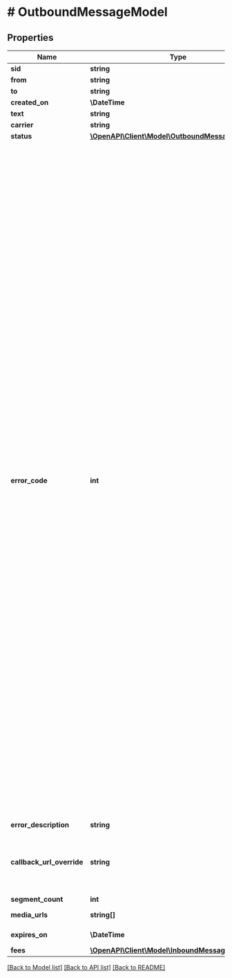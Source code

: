 # # OutboundMessageModel

## Properties

Name | Type | Description | Notes
------------ | ------------- | ------------- | -------------
**sid** | **string** | Outbound Message Sid. |
**from** | **string** | Sender phone number. |
**to** | **string** | Recipient phone number. |
**created_on** | **\DateTime** | Created date. |
**text** | **string** | Message text. |
**carrier** | **string** | Carrier name of &#x60;to&#x60; number. | [optional]
**status** | [**\OpenAPI\Client\Model\OutboundMessageStatus**](OutboundMessageStatus.md) |  |
**error_code** | **int** | If specified, denotes the error occurred when sending a message.&lt;p&gt;Possible values:&lt;/p&gt; &lt;ul&gt; &lt;li&gt;&lt;b&gt;0&lt;/b&gt;: No error&lt;/li&gt; &lt;li&gt;&lt;b&gt;1&lt;/b&gt;: Sender phone number is invalid&lt;/li&gt; &lt;li&gt;&lt;b&gt;2&lt;/b&gt;: Sender phone number doesn&#39;t belong your company&lt;/li&gt; &lt;li&gt;&lt;b&gt;3&lt;/b&gt;: Sender phone number doesn&#39;t belong any TCR campaign&lt;/li&gt; &lt;li&gt;&lt;b&gt;4&lt;/b&gt;: Sender phone number is not active yet&lt;/li&gt; &lt;li&gt;&lt;b&gt;5&lt;/b&gt;: Sender phone number is in process of changing TCR Campaign&lt;/li&gt; &lt;li&gt;&lt;b&gt;6&lt;/b&gt;: Not all MNO&#39;s were selected on currently attached TCR campaign, please re-create TCR campaign with all MNO&#39;s selected&lt;/li&gt; &lt;li&gt;&lt;b&gt;1001&lt;/b&gt;: Recipient phone number is invalid&lt;/li&gt; &lt;li&gt;&lt;b&gt;1002&lt;/b&gt;: Message cannot be sent to the recipient because recipient has opted out&lt;/li&gt; &lt;li&gt;&lt;b&gt;1003&lt;/b&gt;: Destination number is currently unable to receive text messages (possibly no reception or handset is turned off). Check with end user&lt;/li&gt; &lt;li&gt;&lt;b&gt;1004&lt;/b&gt;: Destination address does not have text messaging services active&lt;/li&gt; &lt;li&gt;&lt;b&gt;2001&lt;/b&gt;: Text cannot be empty&lt;/li&gt; &lt;li&gt;&lt;b&gt;2002&lt;/b&gt;: Text cannot be longer than 8000 characters&lt;/li&gt; &lt;li&gt;&lt;b&gt;2003&lt;/b&gt;: Callback url cannot be longer than 512 characters&lt;/li&gt; &lt;li&gt;&lt;b&gt;2004&lt;/b&gt;: Expiration time which was provided with the request is in the past&lt;/li&gt; &lt;li&gt;&lt;b&gt;2005&lt;/b&gt;: UTC date-time field in the request body was provided in invalid format&lt;/li&gt; &lt;li&gt;&lt;b&gt;3001&lt;/b&gt;: Message exceeds your Campaign Registry MNO approved throughput limits. The limit specified in TCR Campaign is too low to accomodate a single message&lt;/li&gt; &lt;li&gt;&lt;b&gt;3002&lt;/b&gt;: SPAM blocking: volume/velocity policies reached and content filtering&lt;/li&gt; &lt;li&gt;&lt;b&gt;3003&lt;/b&gt;: Equivalent to not authorized. Usually because the number may not have SMS enabled for example&lt;/li&gt; &lt;li&gt;&lt;b&gt;3004&lt;/b&gt;: Temporarily unable to deliver. Retry&lt;/li&gt; &lt;li&gt;&lt;b&gt;3005&lt;/b&gt;: Message queue full&lt;/li&gt; &lt;li&gt;&lt;b&gt;3006&lt;/b&gt;: Message submitting failed&lt;/li&gt; &lt;li&gt;&lt;b&gt;3007&lt;/b&gt;: Priority is wrong&lt;/li&gt; &lt;li&gt;&lt;b&gt;3008&lt;/b&gt;: Destination address does not accept messages from Toll Free Numbers&lt;/li&gt; &lt;li&gt;&lt;b&gt;3009&lt;/b&gt;: Message is too long for receiving provider&lt;/li&gt; &lt;li&gt;&lt;b&gt;3010&lt;/b&gt;: Source phone number may not be configured correctly (also possible there may be an upstream carrier outage)&lt;/li&gt; &lt;li&gt;&lt;b&gt;3011&lt;/b&gt;: Network error between aggregator &amp; MNO, please contact support for further details&lt;/li&gt; &lt;li&gt;&lt;b&gt;3012&lt;/b&gt;: Destination number out of carrier funds for texting at the time (Possibly prepaid user). Check with end user&lt;/li&gt; &lt;li&gt;&lt;b&gt;3013&lt;/b&gt;: Message flagged due to non-compliant URL&lt;/li&gt; &lt;li&gt;&lt;b&gt;3014&lt;/b&gt;: Temp TF failure likely due to maintenance update. Please retry sending again in a bit&lt;/li&gt; &lt;li&gt;&lt;b&gt;3015&lt;/b&gt;: TCR campaign, which the sender number belongs to, is suspended by MNO&lt;/li&gt; &lt;li&gt;&lt;b&gt;3016&lt;/b&gt;: TCR campaign, which the sender number belongs to, is not approved by DCA yet&lt;/li&gt; &lt;li&gt;&lt;b&gt;3017&lt;/b&gt;: TCR campaign, which the sender number belongs to, expired&lt;/li&gt; &lt;li&gt;&lt;b&gt;3018&lt;/b&gt;: TCR campaign, which the sender number belongs to, is in erroneous state. Please contact support if the problem persists&lt;/li&gt; &lt;li&gt;&lt;b&gt;3019&lt;/b&gt;: Your Telgorithm account has insufficient funds. It has been suspended&lt;/li&gt; &lt;li&gt;&lt;b&gt;3020&lt;/b&gt;: You&#39;ve reached a throughput allowance likely because of unregistered traffics, please resend or await full Campaign Approval&lt;/li&gt; &lt;li&gt;&lt;b&gt;2147483647&lt;/b&gt;: Unknown error&lt;/li&gt; &lt;/ul&gt; |
**error_description** | **string** | Additional textual description of the error. | [optional]
**callback_url_override** | **string** | If specified - used for sending outbound messages events to this url.  If this url is empty then MessagingConfig urls are used for outbound messages events.  In case of failure we will send the same request to the &#x60;MessagingConfig.OutboundBackupCallbackUrl&#x60; url. | [optional]
**segment_count** | **int** | Message segment count. | [optional]
**media_urls** | **string[]** | Media urls of the message. If null or empty - SMS, if any - MMS. | [optional]
**expires_on** | **\DateTime** | UTC timestamp when the message will expire (or expired). | [optional]
**fees** | [**\OpenAPI\Client\Model\InboundMessageModelFees**](InboundMessageModelFees.md) |  | [optional]

[[Back to Model list]](../../README.md#models) [[Back to API list]](../../README.md#endpoints) [[Back to README]](../../README.md)
